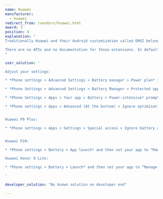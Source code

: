 ```yaml
---
name: Huawei
manufacturer:
  - huawei
redirect_from: /vendors/huawei.html
award: 3
position: 4
explanation: "
Traditionally Huawei and their Android customization called EMUI belongs to the most troubled on the market with respect to non-standard background process limitations.

There are no APIs and no documentation for those extensions. In default settings background processing simply does not work right and apps working in background will break.
"

user_solution: '

Adjust your settings:

* *Phone settings > Advanced Settings > Battery manager > Power plan* is set to *Performance*

* *Phone Settings > Advanced Settings > Battery Manager > Protected apps* – check for your app as *Protected*

* *Phone Settings > Apps > Your app > Battery > Power-intensive* prompt [x] and *Keep running after screen off [x]*

* *Phone settings > Apps > Advanced (At the bottom) > Ignore optimisations >* Press *Allowed > All apps >* Find your app on the list and set to *Allow*


Huawei P9 Plus:

* *Phone settings > Apps > Settings > Special access > Ignore battery optimisation >* select allow for your app.


Huawei P20:

* *Phone settings > Battery > App launch* and then set your app to “Manage manually” and make sure everything is turned on.

Huawei Honor 9 Lite:

* *Phone settings > Battery > Launch* and then set your app to “Manage manually” and make sure everything is turned on.

'

developer_solution: "No known solution on developer end"

---
```

